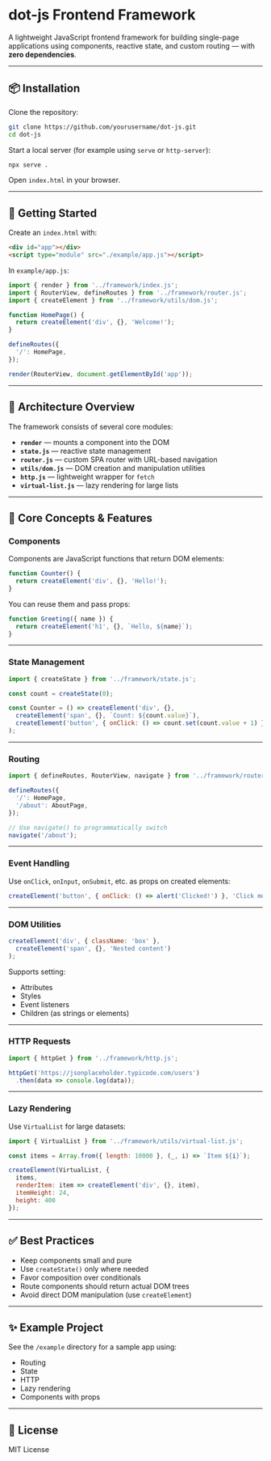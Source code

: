 # dot-js Frontend Framework

A lightweight JavaScript frontend framework for building single-page applications using components, reactive state, and custom routing — with **zero dependencies**.

---

## 📦 Installation

Clone the repository:

```bash
git clone https://github.com/yourusername/dot-js.git
cd dot-js
```

Start a local server (for example using `serve` or `http-server`):

```bash
npx serve .
```

Open `index.html` in your browser.

---

## 🚀 Getting Started

Create an `index.html` with:

```html
<div id="app"></div>
<script type="module" src="./example/app.js"></script>
```

In `example/app.js`:

```js
import { render } from '../framework/index.js';
import { RouterView, defineRoutes } from '../framework/router.js';
import { createElement } from '../framework/utils/dom.js';

function HomePage() {
  return createElement('div', {}, 'Welcome!');
}

defineRoutes({
  '/': HomePage,
});

render(RouterView, document.getElementById('app'));
```

---

## 🧱 Architecture Overview

The framework consists of several core modules:

- **`render`** — mounts a component into the DOM
- **`state.js`** — reactive state management
- **`router.js`** — custom SPA router with URL-based navigation
- **`utils/dom.js`** — DOM creation and manipulation utilities
- **`http.js`** — lightweight wrapper for `fetch`
- **`virtual-list.js`** — lazy rendering for large lists

---

## 🔨 Core Concepts & Features

### Components

Components are JavaScript functions that return DOM elements:

```js
function Counter() {
  return createElement('div', {}, 'Hello!');
}
```

You can reuse them and pass props:

```js
function Greeting({ name }) {
  return createElement('h1', {}, `Hello, ${name}`);
}
```

---

### State Management

```js
import { createState } from '../framework/state.js';

const count = createState(0);

const Counter = () => createElement('div', {},
  createElement('span', {}, `Count: ${count.value}`),
  createElement('button', { onClick: () => count.set(count.value + 1) }, '+')
);
```

---

### Routing

```js
import { defineRoutes, RouterView, navigate } from '../framework/router.js';

defineRoutes({
  '/': HomePage,
  '/about': AboutPage,
});

// Use navigate() to programmatically switch
navigate('/about');
```

---

### Event Handling

Use `onClick`, `onInput`, `onSubmit`, etc. as props on created elements:

```js
createElement('button', { onClick: () => alert('Clicked!') }, 'Click me');
```

---

### DOM Utilities

```js
createElement('div', { className: 'box' },
  createElement('span', {}, 'Nested content')
);
```

Supports setting:
- Attributes
- Styles
- Event listeners
- Children (as strings or elements)

---

### HTTP Requests

```js
import { httpGet } from '../framework/http.js';

httpGet('https://jsonplaceholder.typicode.com/users')
  .then(data => console.log(data));
```

---

### Lazy Rendering

Use `VirtualList` for large datasets:

```js
import { VirtualList } from '../framework/utils/virtual-list.js';

const items = Array.from({ length: 10000 }, (_, i) => `Item ${i}`);

createElement(VirtualList, {
  items,
  renderItem: item => createElement('div', {}, item),
  itemHeight: 24,
  height: 400
});
```

---

## ✅ Best Practices

- Keep components small and pure
- Use `createState()` only where needed
- Favor composition over conditionals
- Route components should return actual DOM trees
- Avoid direct DOM manipulation (use `createElement`)

---

## ✨ Example Project

See the `/example` directory for a sample app using:

- Routing
- State
- HTTP
- Lazy rendering
- Components with props

---

## 📌 License

MIT License